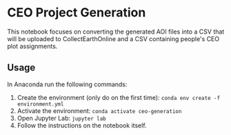 # CEO Project Generation

This notebook focuses on converting the generated AOI files into a CSV that will be uploaded to CollectEarthOnline and a CSV containing people's CEO plot assignments.

## Usage
In Anaconda run the following commands:
1. Create the environment (only do on the first time): `conda env create -f environment.yml`
2. Activate the environment: `conda activate ceo-generation`
3. Open Jupyter Lab: `jupyter lab`
4. Follow the instructions on the notebook itself.